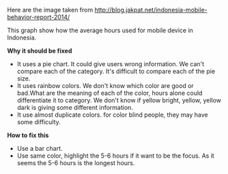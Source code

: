 Here are the image taken from 
http://blog.jakpat.net/indonesia-mobile-behavior-report-2014/

This graph show how the average hours used for mobile device in Indonesia.

**Why it should be fixed**

* It uses a pie chart. It could give users wrong information. We can't compare each of the category. It's difficult to compare each of the pie size.
* It uses rainbow colors. We don't know which color are good or bad.What are the meaning of each of the color, hours alone could differentiate it to category. We don't know if yellow bright, yellow, yellow dark is giving some different information.
* It use almost duplicate colors. for color blind people, they may have some difficulty.

**How to fix this**

* Use a bar chart.
* Use same color, highlight the 5-6 hours if it want to be the focus. As it seems the 5-6 hours is the longest hours.

